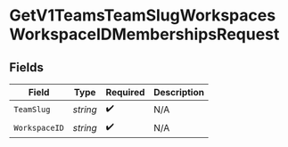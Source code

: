 # GetV1TeamsTeamSlugWorkspacesWorkspaceIDMembershipsRequest


## Fields

| Field              | Type               | Required           | Description        |
| ------------------ | ------------------ | ------------------ | ------------------ |
| `TeamSlug`         | *string*           | :heavy_check_mark: | N/A                |
| `WorkspaceID`      | *string*           | :heavy_check_mark: | N/A                |